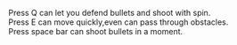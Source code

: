 Press Q can let you defend bullets and shoot with spin.<br>
Press E can move quickly,even can pass through obstacles.<br>
Press space bar can shoot bullets in a moment.<br>
